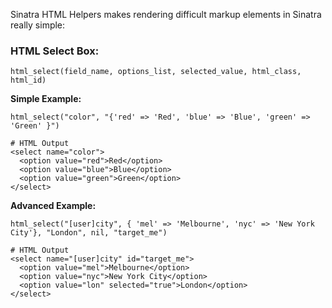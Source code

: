 Sinatra HTML Helpers makes rendering difficult markup elements in Sinatra really simple:

### HTML Select Box: ###

    html_select(field_name, options_list, selected_value, html_class, html_id)

**Simple Example:**

    html_select("color", "{'red' => 'Red', 'blue' => 'Blue', 'green' => 'Green' }")
    
    # HTML Output
    <select name="color">
      <option value="red">Red</option>
      <option value="blue">Blue</option>
      <option value="green">Green</option>
    </select>

**Advanced Example:**

    html_select("[user]city", { 'mel' => 'Melbourne', 'nyc' => 'New York City'}, "London", nil, "target_me")

    # HTML Output
    <select name="[user]city" id="target_me">
      <option value="mel">Melbourne</option>
      <option value="nyc">New York City</option>
      <option value="lon" selected="true">London</option>
    </select>
